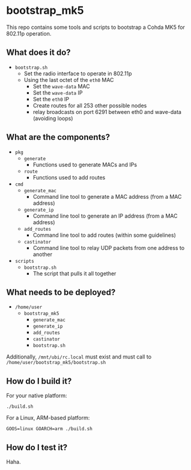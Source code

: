 # bootstrap_mk5

This repo contains some tools and scripts to bootstrap a Cohda MK5 for 802.11p operation.

## What does it do?

- `bootstrap.sh`
    - Set the radio interface to operate in 802.11p
    - Using the last octet of the `eth0` MAC
        - Set the `wave-data` MAC
        - Set the `wave-data` IP
        - Set the `eth0` IP
        - Create routes for all 253 other possible nodes
        - relay broadcasts on port 6291 between eth0 and wave-data (avoiding loops)

## What are the components?

- `pkg`
    - `generate`
        - Functions used to generate MACs and IPs
    - `route`
        - Functions used to add routes
- `cmd`
    - `generate_mac`
        - Command line tool to generate a MAC address (from a MAC address)
    - `generate_ip`
        - Command line tool to generate an IP address (from a MAC address)
    - `add_routes`
        - Command line tool to add routes (within some guidelines)
    - `castinator`
        - Command line tool to relay UDP packets from one address to another
- `scripts`
    - `bootstrap.sh`
        - The script that pulls it all together

## What needs to be deployed?

- `/home/user`
    - `bootstrap_mk5`
        - `generate_mac`
        - `generate_ip`
        - `add_routes`
        - `castinator`
        - `bootstrap.sh`

Additionally, `/mnt/ubi/rc.local` must exist and must call to `/home/user/bootstrap_mk5/bootstrap.sh`

## How do I build it?

For your native platform:

    ./build.sh

For a Linux, ARM-based platform:

    GOOS=linux GOARCH=arm ./build.sh

## How do I test it?

Haha.
